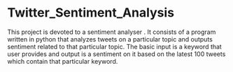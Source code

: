 # Twitter_Sentiment_Analysis
This project is devoted to a sentiment analyser . It consists of a  program written in python that analyzes tweets on a particular topic and outputs sentiment related to that particular topic. The basic input is a keyword that user provides and output is a sentiment on it based on the latest 100 tweets which contain that particular keyword.
